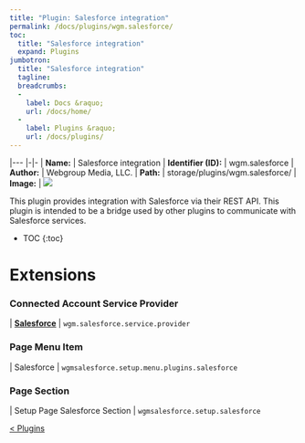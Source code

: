 ```yaml
---
title: "Plugin: Salesforce integration"
permalink: /docs/plugins/wgm.salesforce/
toc:
  title: "Salesforce integration"
  expand: Plugins
jumbotron:
  title: "Salesforce integration"
  tagline: 
  breadcrumbs:
  -
    label: Docs &raquo;
    url: /docs/home/
  -
    label: Plugins &raquo;
    url: /docs/plugins/
---
```


|---
|-|-
| **Name:** | Salesforce integration
| **Identifier (ID):** | wgm.salesforce
| **Author:** | Webgroup Media, LLC.
| **Path:** | storage/plugins/wgm.salesforce/
| **Image:** | <img src="/assets/images/plugins/wgm.salesforce.png" class="screenshot">

This plugin provides integration with Salesforce via their REST API. This plugin is intended to be a bridge used by other plugins to communicate with Salesforce services.

* TOC
{:toc}

# Extensions

### Connected Account Service Provider

| [**Salesforce**](/docs/plugins/extensions/wgm.salesforce.service.provider/) | `wgm.salesforce.service.provider`


### Page Menu Item

| Salesforce | `wgmsalesforce.setup.menu.plugins.salesforce`


### Page Section

| Setup Page Salesforce Section | `wgmsalesforce.setup.salesforce`


<div class="section-nav">
	<div class="left">
		<a href="/docs/plugins/#plugins" class="prev">&lt; Plugins</a>
	</div>
	<div class="right align-right">
	</div>
</div>
<div class="clear"></div>